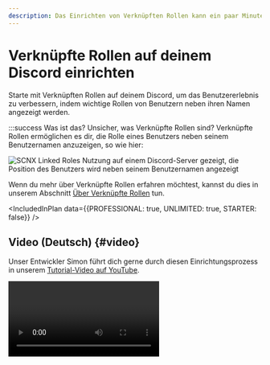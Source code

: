 ```yaml
---
description: Das Einrichten von Verknüpften Rollen kann ein paar Minuten dauern, aber mit dieser Anleitung kannst du ganz einfach loslegen.
---
```


# Verknüpfte Rollen auf deinem Discord einrichten

Starte mit Verknüpften Rollen auf deinem Discord, um das Benutzererlebnis zu verbessern, indem wichtige Rollen von Benutzern
neben ihren Namen angezeigt werden.

:::success Was ist das?
Unsicher, was Verknüpfte Rollen sind? Verknüpfte Rollen ermöglichen es dir, die Rolle eines Benutzers neben seinem Benutzernamen anzuzeigen, so wie hier:

![SCNX Linked Roles Nutzung auf einem Discord-Server gezeigt, die Position des Benutzers wird neben seinem Benutzernamen angezeigt](https://scnx.app/img/linked-roles-example.png)

Wenn du mehr über Verknüpfte Rollen erfahren möchtest, kannst du dies in unserem Abschnitt [Über Verknüpfte Rollen](/docs/linked-roles/intro) tun.

<IncludedInPlan data={{PROFESSIONAL: true, UNLIMITED: true, STARTER: false}} />

## Video (Deutsch) {#video}

Unser Entwickler Simon führt dich gerne durch diesen Einrichtungsprozess in
unserem [Tutorial-Video auf YouTube](https://www.youtube.com/watch?v=HR3yvTVpkOI).

<Video url="https://www.youtube.com/watch?v=HR3yvTVpkOI" />

## 0. Pre-Flight-Checkliste 🛫 {#step-0}

Bevor du Verknüpfte Rollen auf deinem Server aktivieren kannst, stelle bitte sicher, dass

* du [deinen Server zu SCNX hinzugefügt](/docs/setup) hast.
* dein Server den bezahlten [Unlimited](/docs/scnx/guilds/plans) (<PlanPrice plan="UNLIMITED" type="MONTHLY"/>)
  oder [Professional](/docs/scnx/guilds/plans) (<PlanPrice plan="PROFESSIONAL" type="MONTHLY"/>) Plan hat, oder erwäge die Nutzung einer
  kostenlosen Testversion, falls
  für dich verfügbar.
* du der Besitzer des Servers, ein [Trusted-Admin mit der Mitbesitzer-Berechtigung](/docs/scnx/guilds/trusted-admins) oder ein Administrator bist, auf dem du diese Funktion aktivieren möchtest.
  ([warum?](/docs/scnx/guilds/trusted-admins#troubleshooting)) - wenn du nicht der Besitzer bist, bitte ihn, diese Funktion für dich zu aktivieren und dir Zugriff als [Trusted Admin](/docs/scnx/guilds/trusted-admins) zu geben.
* du 5-10 Minuten Zeit hast (unsere Schätzung ist, dass dies etwa sechs Minuten am Computer dauert, auf dem Handy
  kann es
  etwas länger dauern), um diese Anleitung abzuschließen - höre nicht mittendrin auf; dein Fortschritt wird nicht gespeichert.

## 1. Zeit loszulegen {#step-1}

Um mit der Einrichtung zu beginnen, öffne bitte die [Verknüpfte Rollen-Seite](https://scnx.app/de/glink?page=linked-roles/enable)
deines Servers im SCNX Dashboard. Klicke dort auf "Einrichtung starten", um loszulegen. Dir wird möglicherweise ein Video oder ein Link zu
dieser Anleitung angezeigt, aber du kannst dort auch auf "Weiter" klicken, da du ja schon hier bist :wink:

## 2. Anmeldedaten eingeben {#step-2}

Du musst eine neue App in deinem Discord Developer
Dashboard erstellen.

Besuche dazu das [Discord Developer Portal](https://discord.com/developers/applications). Erstelle dort eine neue
App, indem du oben rechts in deinem Developer Portal auf "New Application" klickst. Ein Formular öffnet sich. Gib
den Namen der Anwendung ein (du kannst diesen später ändern), lies und akzeptiere
die [Discord Developer Terms of Service](https://discord.com/developers/docs/policies-and-agreements/terms-of-service)
und die [Discord Developer Policy](https://discord.com/developers/docs/policies-and-agreements/developer-policy) (diese
Richtlinien gelten auch für deine Nutzung der Discord-API als Teil von SCNX) und erstelle deinen Bot, indem du mit "Create" bestätigst.

![Dieser Screenshot zeigt, wie man eine neue Anwendung im Discord Developer Portal erstellt](@site/docs/assets/setup/custom-bot-1.png)

Öffne als Nächstes die "Bot"-Einstellungen in der Navigationsleiste auf der linken Seite.
Dort kannst du den Avatar und den Benutzernamen konfigurieren.

Der letzte Schritt im Developer Dashboard besteht darin, einen Token zu generieren und zu kopieren. Öffne dazu die "Bot"-Seite deiner
App
und klicke auf "Reset token" (immer noch auf der Bot-Seite) und bestätige deine Anfrage im Formular. Du wirst möglicherweise
aufgefordert, einen 2FA-Code für dein Discord-Konto einzugeben.

Sobald das erledigt ist, **kopiere bitte den Token deines Bots und gib ihn bei SCNX ein**.

![Dieser Screenshot zeigt, wie man das Bot Secret generiert und kopiert](@site/docs/assets/setup/custom-bot-3.png)

Sobald das erledigt ist, überprüft SCNX deinen Token und synchronisiert Daten mit Discord. Danach kannst du
mit [dem nächsten Schritt](#step-3) fortfahren.

## 3. Redirect-URL speichern {#step-3}

Sobald deine Anmeldedaten überprüft wurden und SCNX einige Daten für Verknüpfte Rollen mit Discord synchronisiert hat, musst du die
Oauth2-Seite deines Discord Developer Portals öffnen. Der einfachste Weg dorthin ist, auf den Link zu klicken, der auf SCNX sichtbar ist.
Alternativ kannst du im Entwickler-Dashboard auf den Tab "Oauth2" klicken.

![Dieser Screenshot zeigt, wie der Benutzer auf "Open Oauth2 panel" klicken sollte](@site/docs/assets/linked-roles/setup/click-on-oauth2-page.png)

Sobald du die Oauth2-Seite geöffnet hast, musst du die Redirect-URL aus deinem SCNX Dashboard kopieren und einfügen. Das ist
einfach: Klicke einfach auf die in SCNX angezeigte URL (dadurch wird die URL in deine Zwischenablage kopiert). Falls du dich wunderst, die
Redirect-URL sollte etwa so aussehen:
`https://linked-roles.scnx.app/api/b4e5e89a-1c92-11f0-b688-03c2706e348f/callback` (der mittlere Teil kann je nach
deinem Server variieren).

![Dieser Screenshot zeigt, welchen Wert der Benutzer aus dem Dashboard kopieren soll](@site/docs/assets/linked-roles/setup/copy-redirect-url.png)

Gehe zurück zur "Oauth2"-Seite
in deinem Discord Developer Portal. Scrolle dort zu "Redirects", klicke auf "Add Redirect" und füge die gerade kopierte URL
in das Textfeld ein. Denke daran, deine Änderungen zu speichern!

![Dieser Screenshot zeigt, wo die kopierte Redirect-URL eingefügt werden soll](@site/docs/assets/linked-roles/setup/enter-redirect-url.webp)

## 4. Client Secret eingeben {#step-4}

:::warning Warnung zur Vermeidung von Verwechslungen
Es gibt einen großen Unterschied zwischen deinem **Bot-Token** und dem **Client Secret**. Bitte überprüfe genau, welchen Wert du
eingibst, um spätere Probleme zu vermeiden. Für diesen Schritt benötigst du das **Client Secret**, nicht den Bot Token.
:::

Nachdem du die Redirect-URL eingegeben und gespeichert hast, bleibe bitte auf der "Oauth2"-Seite. Generiere unter "Client Information" 
das Client Secret, indem du unter dem Feld "Client Secret" auf "Reset Secret" klickst. Discord bittet dich möglicherweise, dein
Konto durch Eingabe eines 2FA-Codes zu verifizieren. Sobald dies erledigt ist, kannst du das Client Secret kopieren. Gib den kopierten Wert in dein
SCNX Dashboard ein und klicke auf "Verknüpfte Rollen erstellen", um die Einrichtung abzuschließen.

![Dieser Screenshot zeigt, wie man das Client Secret kopiert](@site/docs/assets/linked-roles/setup/copy-client-secret.png)

## 5. Zeit zum Feiern 🎉 {#step-5}

:::info Keine Sorge
Dein neuer Verknüpfte Rollen Bot bleibt nicht online, es sei denn, du verwendest ein anderes SCNX-Produkt mit denselben Anmeldedaten.
:::

Schließe die Einrichtung ab, indem du den Verknüpfte Rollen Bot auf deinen Server einlädst. Klicke dazu im Dashboard auf "Verknüpfte-Rollen-Bot einladen".
Sobald dies erledigt ist, kannst du mit der Erstellung deiner ersten Verknüpften Rolle fortfahren. Um mehr darüber zu erfahren, fahre in
unserer [Dokumentation zur Rollenverwaltung](/docs/linked-roles/role-management#create-linked-scnx-role) fort, wo wir erklären, wie du
deine Verknüpften Rollen auf SCNX und auf Discord erstellst. Du kannst auch
zur [Übersichtsseite der Verknüpften Rollen](/docs/linked-roles/overview) springen, wenn du nach etwas anderem suchst, um fortzufahren.

![Dieser Screenshot zeigt die Erfolgsmeldung nach der Einrichtung](@site/docs/assets/linked-roles/setup/success-party-time.png)
